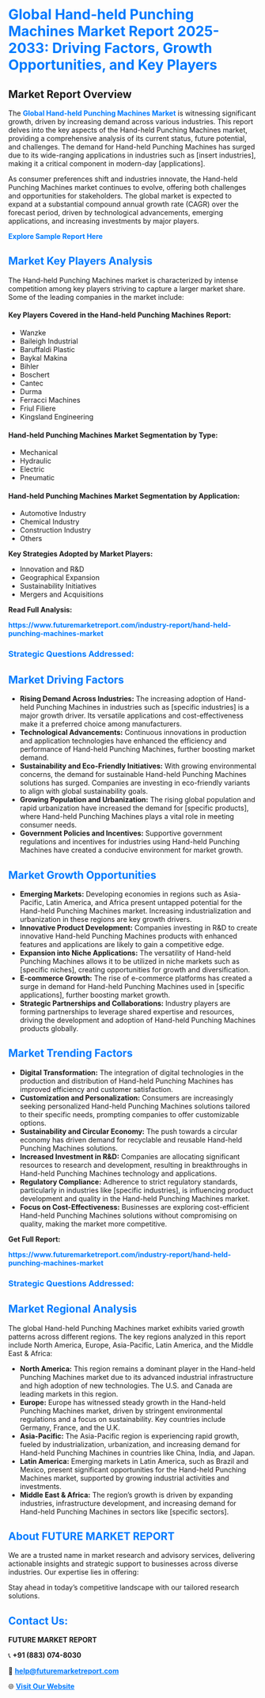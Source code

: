 <h1 style="color: #007BFF;">Global Hand-held Punching Machines Market Report 2025-2033: Driving Factors, Growth Opportunities, and Key Players</h1>

<section id="overview">
<h2>Market Report Overview</h2>
<p>The <a href="https://www.futuremarketreport.com/industry-report/hand-held-punching-machines-market" style="color: #007BFF; text-decoration: none;"><strong>Global Hand-held Punching Machines Market</strong></a> is witnessing significant growth, driven by increasing demand across various industries. This report delves into the key aspects of the Hand-held Punching Machines market, providing a comprehensive analysis of its current status, future potential, and challenges. The demand for Hand-held Punching Machines has surged due to its wide-ranging applications in industries such as [insert industries], making it a critical component in modern-day [applications].</p>
<p>As consumer preferences shift and industries innovate, the Hand-held Punching Machines market continues to evolve, offering both challenges and opportunities for stakeholders. The global market is expected to expand at a substantial compound annual growth rate (CAGR) over the forecast period, driven by technological advancements, emerging applications, and increasing investments by major players.</p>
</section>

<section id="overview">
<p><a href="https://www.futuremarketreport.com/request-sample/reportId=107639" style="color: #007BFF; text-decoration: none;"><strong>Explore Sample Report Here</strong></a></p>
</section>

<section id="key-players">
<h2 style="color: #007BFF;">Market Key Players Analysis</h2>
<p>The Hand-held Punching Machines market is characterized by intense competition among key players striving to capture a larger market share. Some of the leading companies in the market include:</p>
<h4>Key Players Covered in the Hand-held Punching Machines Report:</h4>
<ul><li>Wanzke</li><li>Baileigh Industrial</li><li>Baruffaldi Plastic</li><li>Baykal Makina</li><li>Bihler</li><li>Boschert</li><li>Cantec</li><li>Durma</li><li>Ferracci Machines</li><li>Friul Filiere</li><li>Kingsland Engineering</li></ul>
<h4>Hand-held Punching Machines Market Segmentation by Type:</h4>
<ul><li>Mechanical</li><li>Hydraulic</li><li>Electric</li><li>Pneumatic</li></ul>

<h4>Hand-held Punching Machines Market Segmentation by Application:</h4>
<ul><li>Automotive Industry</li><li>Chemical Industry</li><li>Construction Industry</li><li>Others</li></ul>
<p><strong>Key Strategies Adopted by Market Players:</strong></p>
<ul>
<li>Innovation and R&D</li>
<li>Geographical Expansion</li>
<li>Sustainability Initiatives</li>
<li>Mergers and Acquisitions</li>
</ul>
</section>

<section>
<p><strong>Read Full Analysis: </strong></p><a href="https://www.futuremarketreport.com/industry-report/hand-held-punching-machines-market" style="color: #007BFF; text-decoration: none;"><strong>https://www.futuremarketreport.com/industry-report/hand-held-punching-machines-market</strong></a>
<h3 style="color: #007BFF;">Strategic Questions Addressed:</h3>
</section>

<section id="driving-factors">
<h2 style="color: #007BFF;">Market Driving Factors</h2>
<ul>
<li><strong>Rising Demand Across Industries:</strong> The increasing adoption of Hand-held Punching Machines in industries such as [specific industries] is a major growth driver. Its versatile applications and cost-effectiveness make it a preferred choice among manufacturers.</li>
<li><strong>Technological Advancements:</strong> Continuous innovations in production and application technologies have enhanced the efficiency and performance of Hand-held Punching Machines, further boosting market demand.</li>
<li><strong>Sustainability and Eco-Friendly Initiatives:</strong> With growing environmental concerns, the demand for sustainable Hand-held Punching Machines solutions has surged. Companies are investing in eco-friendly variants to align with global sustainability goals.</li>
<li><strong>Growing Population and Urbanization:</strong> The rising global population and rapid urbanization have increased the demand for [specific products], where Hand-held Punching Machines plays a vital role in meeting consumer needs.</li>
<li><strong>Government Policies and Incentives:</strong> Supportive government regulations and incentives for industries using Hand-held Punching Machines have created a conducive environment for market growth.</li>
</ul>
</section>

<section id="growth-opportunities">
<h2 style="color: #007BFF;">Market Growth Opportunities</h2>
<ul>
<li><strong>Emerging Markets:</strong> Developing economies in regions such as Asia-Pacific, Latin America, and Africa present untapped potential for the Hand-held Punching Machines market. Increasing industrialization and urbanization in these regions are key growth drivers.</li>
<li><strong>Innovative Product Development:</strong> Companies investing in R&D to create innovative Hand-held Punching Machines products with enhanced features and applications are likely to gain a competitive edge.</li>
<li><strong>Expansion into Niche Applications:</strong> The versatility of Hand-held Punching Machines allows it to be utilized in niche markets such as [specific niches], creating opportunities for growth and diversification.</li>
<li><strong>E-commerce Growth:</strong> The rise of e-commerce platforms has created a surge in demand for Hand-held Punching Machines used in [specific applications], further boosting market growth.</li>
<li><strong>Strategic Partnerships and Collaborations:</strong> Industry players are forming partnerships to leverage shared expertise and resources, driving the development and adoption of Hand-held Punching Machines products globally.</li>
</ul>
</section>

<section id="trending-factors">
<h2 style="color: #007BFF;">Market Trending Factors</h2>
<ul>
<li><strong>Digital Transformation:</strong> The integration of digital technologies in the production and distribution of Hand-held Punching Machines has improved efficiency and customer satisfaction.</li>
<li><strong>Customization and Personalization:</strong> Consumers are increasingly seeking personalized Hand-held Punching Machines solutions tailored to their specific needs, prompting companies to offer customizable options.</li>
<li><strong>Sustainability and Circular Economy:</strong> The push towards a circular economy has driven demand for recyclable and reusable Hand-held Punching Machines solutions.</li>
<li><strong>Increased Investment in R&D:</strong> Companies are allocating significant resources to research and development, resulting in breakthroughs in Hand-held Punching Machines technology and applications.</li>
<li><strong>Regulatory Compliance:</strong> Adherence to strict regulatory standards, particularly in industries like [specific industries], is influencing product development and quality in the Hand-held Punching Machines market.</li>
<li><strong>Focus on Cost-Effectiveness:</strong> Businesses are exploring cost-efficient Hand-held Punching Machines solutions without compromising on quality, making the market more competitive.</li>
</ul>
</section>

<section>
<p><strong>Get Full Report: </strong></p><a href="https://www.futuremarketreport.com/industry-report/hand-held-punching-machines-market" style="color: #007BFF; text-decoration: none;"><strong>https://www.futuremarketreport.com/industry-report/hand-held-punching-machines-market</strong></a>
<h3 style="color: #007BFF;">Strategic Questions Addressed:</h3>
</section>


<section id="regional-analysis">
<h2 style="color: #007BFF;">Market Regional Analysis</h2>
<p>The global Hand-held Punching Machines market exhibits varied growth patterns across different regions. The key regions analyzed in this report include North America, Europe, Asia-Pacific, Latin America, and the Middle East & Africa:</p>
<ul>
<li><strong>North America:</strong> This region remains a dominant player in the Hand-held Punching Machines market due to its advanced industrial infrastructure and high adoption of new technologies. The U.S. and Canada are leading markets in this region.</li>
<li><strong>Europe:</strong> Europe has witnessed steady growth in the Hand-held Punching Machines market, driven by stringent environmental regulations and a focus on sustainability. Key countries include Germany, France, and the U.K.</li>
<li><strong>Asia-Pacific:</strong> The Asia-Pacific region is experiencing rapid growth, fueled by industrialization, urbanization, and increasing demand for Hand-held Punching Machines in countries like China, India, and Japan.</li>
<li><strong>Latin America:</strong> Emerging markets in Latin America, such as Brazil and Mexico, present significant opportunities for the Hand-held Punching Machines market, supported by growing industrial activities and investments.</li>
<li><strong>Middle East & Africa:</strong> The region’s growth is driven by expanding industries, infrastructure development, and increasing demand for Hand-held Punching Machines in sectors like [specific sectors].</li>
</ul>
</section>

<footer>
<h2 style="color: #007BFF;">About FUTURE MARKET REPORT</h2>
<p>We are a trusted name in market research and advisory services, delivering actionable insights and strategic support to businesses across diverse industries. Our expertise lies in offering:</p>

<p>Stay ahead in today’s competitive landscape with our tailored research solutions.</p>

<h2 style="color: #007BFF;">Contact Us:</h2>
<p><strong>FUTURE MARKET REPORT</strong></p>
<p>📞 <strong>+91 (883) 074-8030</strong></p>
<p>📧 <strong><a href="mailto:help@futuremarketreport.com" style="color: #007BFF;">help@futuremarketreport.com</a></strong></p>
<p>🌐 <strong><a href="https://www.futuremarketreport.com/" style="color: #007BFF;">Visit Our Website</a></strong></p>
</footer>